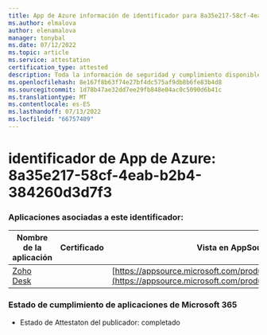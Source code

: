 ```yaml
---
title: App de Azure información de identificador para 8a35e217-58cf-4eab-b2b4-384260d3d7f3
ms.author: elmalova
author: elenamalova
manager: tonybal
ms.date: 07/12/2022
ms.topic: article
ms.service: attestation
certification_type: attested
description: Toda la información de seguridad y cumplimiento disponible para 8a35e217-58cf-4eab-b2b4-384260d3d7f3.
ms.openlocfilehash: 8e167f8b63f74e27bf4dc575af9db8b6fe83b4d8
ms.sourcegitcommit: 1d78b47ae32dd7ee29fb848e04ac0c5090d6b41c
ms.translationtype: MT
ms.contentlocale: es-ES
ms.lasthandoff: 07/13/2022
ms.locfileid: "66757409"
---
```

# <a name="azure-app-id-8a35e217-58cf-4eab-b2b4-384260d3d7f3"></a>identificador de App de Azure: 8a35e217-58cf-4eab-b2b4-384260d3d7f3


### <a name="apps-associated-with-this-id"></a>Aplicaciones asociadas a este identificador:
| **Nombre de la aplicación** | **Certificado** | **Vista en AppSource** |
|--------------|---------------|-----------------------|
| [Zoho Desk](../forward/WA104382044.md) |  | [https://appsource.microsoft.com/product/office/WA104382044](https://appsource.microsoft.com/product/office/WA104382044) |

### <a name="microsoft-365-app-compliance-status"></a>Estado de cumplimiento de aplicaciones de Microsoft 365
- Estado de Attestaton del publicador: completado
